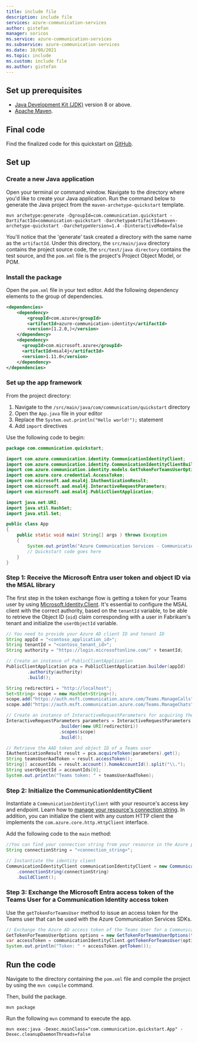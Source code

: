 ```yaml
---
title: include file
description: include file
services: azure-communication-services
author: gistefan
manager: soricos
ms.service: azure-communication-services
ms.subservice: azure-communication-services
ms.date: 10/08/2021
ms.topic: include
ms.custom: include file
ms.author: gistefan
---
```


## Set up prerequisites

- [Java Development Kit (JDK)](/azure/developer/java/fundamentals/java-jdk-install) version 8 or above.
- [Apache Maven](https://maven.apache.org/download.cgi).

## Final code
Find the finalized code for this quickstart on [GitHub](https://github.com/Azure-Samples/communication-services-java-quickstarts/tree/main/ManageTeamsIdentityMobileAndDesktop).

## Set up

### Create a new Java application

Open your terminal or command window. Navigate to the directory where you'd like to create your Java application. Run the command below to generate the Java project from the `maven-archetype-quickstart` template.

```console
mvn archetype:generate -DgroupId=com.communication.quickstart -DartifactId=communication-quickstart -DarchetypeArtifactId=maven-archetype-quickstart -DarchetypeVersion=1.4 -DinteractiveMode=false
```

You'll notice that the 'generate' task created a directory with the same name as the `artifactId`. Under this directory, the `src/main/java` directory contains the project source code, the `src/test/java directory` contains the test source, and the `pom.xml` file is the project's Project Object Model, or POM.

### Install the package

Open the `pom.xml` file in your text editor. Add the following dependency elements to the group of dependencies.

```xml
<dependencies>
    <dependency>
        <groupId>com.azure</groupId>
        <artifactId>azure-communication-identity</artifactId>
        <version>[1.2.0,)</version>
    </dependency>
    <dependency>
      <groupId>com.microsoft.azure</groupId>
      <artifactId>msal4j</artifactId>
      <version>1.11.0</version>
    </dependency>
</dependencies>
```

### Set up the app framework

From the project directory:

1. Navigate to the `/src/main/java/com/communication/quickstart` directory
1. Open the `App.java` file in your editor
1. Replace the `System.out.println("Hello world!");` statement
1. Add `import` directives

Use the following code to begin:

```java
package com.communication.quickstart;

import com.azure.communication.identity.CommunicationIdentityClient;
import com.azure.communication.identity.CommunicationIdentityClientBuilder;
import com.azure.communication.identity.models.GetTokenForTeamsUserOptions;
import com.azure.core.credential.AccessToken;
import com.microsoft.aad.msal4j.IAuthenticationResult;
import com.microsoft.aad.msal4j.InteractiveRequestParameters;
import com.microsoft.aad.msal4j.PublicClientApplication;

import java.net.URI;
import java.util.HashSet;
import java.util.Set;

public class App
{
    public static void main( String[] args ) throws Exception
    {
        System.out.println("Azure Communication Services - Communication access token Quickstart");
        // Quickstart code goes here
    }
}
```

<a name='step-1-receive-the-azure-active-directory-user-token-and-object-id-via-the-msal-library'></a>

### Step 1: Receive the Microsoft Entra user token and object ID via the MSAL library

The first step in the token exchange flow is getting a token for your Teams user by using [Microsoft.Identity.Client](../../../active-directory/develop/reference-v2-libraries.md). It's essential to configure the MSAL client with the correct authority, based on the `tenantId` variable, to be able to retrieve the Object ID (`oid`) claim corresponding with a user in Fabrikam's tenant and initialize the `userObjectId` variable.

```java
// You need to provide your Azure AD client ID and tenant ID
String appId = "<contoso_application_id>";
String tenantId = "<contoso_tenant_id>";
String authority = "https://login.microsoftonline.com/" + tenantId;

// Create an instance of PublicClientApplication
PublicClientApplication pca = PublicClientApplication.builder(appId)
        .authority(authority)
        .build();

String redirectUri = "http://localhost";
Set<String> scope = new HashSet<String>();
scope.add("https://auth.msft.communication.azure.com/Teams.ManageCalls");
scope.add("https://auth.msft.communication.azure.com/Teams.ManageChats");

// Create an instance of InteractiveRequestParameters for acquiring the AAD token and object ID of a Teams user
InteractiveRequestParameters parameters = InteractiveRequestParameters
                    .builder(new URI(redirectUri))
                    .scopes(scope)
                    .build();

// Retrieve the AAD token and object ID of a Teams user
IAuthenticationResult result = pca.acquireToken(parameters).get();
String teamsUserAadToken = result.accessToken();
String[] accountIds = result.account().homeAccountId().split("\\.");
String userObjectId = accountIds[0];
System.out.println("Teams token: " + teamsUserAadToken);
```

### Step 2: Initialize the CommunicationIdentityClient

Instantiate a `CommunicationIdentityClient` with your resource's access key and endpoint. Learn how to [manage your resource's connection string](../create-communication-resource.md#store-your-connection-string). In addition, you can initialize the client with any custom HTTP client the implements the `com.azure.core.http.HttpClient` interface.

Add the following code to the `main` method:

```java
//You can find your connection string from your resource in the Azure portal
String connectionString = "<connection_string>";

// Instantiate the identity client
CommunicationIdentityClient communicationIdentityClient = new CommunicationIdentityClientBuilder()
    .connectionString(connectionString)
    .buildClient();
```

<a name='step-3-exchange-the-azure-ad-access-token-of-the-teams-user-for-a-communication-identity-access-token'></a>

### Step 3: Exchange the Microsoft Entra access token of the Teams User for a Communication Identity access token

Use the `getTokenForTeamsUser` method to issue an access token for the Teams user that can be used with the Azure Communication Services SDKs.

```java
// Exchange the Azure AD access token of the Teams User for a Communication Identity access token
GetTokenForTeamsUserOptions options = new GetTokenForTeamsUserOptions(teamsUserAadToken, appId, userObjectId);
var accessToken = communicationIdentityClient.getTokenForTeamsUser(options);
System.out.println("Token: " + accessToken.getToken());
```

## Run the code

Navigate to the directory containing the `pom.xml` file and compile the project by using the `mvn compile` command.

Then, build the package.

```console
mvn package
```

Run the following `mvn` command to execute the app.

```console
mvn exec:java -Dexec.mainClass="com.communication.quickstart.App" -Dexec.cleanupDaemonThreads=false
```
